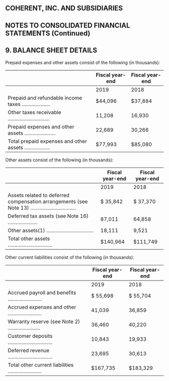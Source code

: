## COHERENT, INC. AND SUBSIDIARIES

## NOTES TO CONSOLIDATED FINANCIAL STATEMENTS (Continued)

## 9. BALANCE SHEET DETAILS

Prepaid expenses and other assets consist of the following (in thousands):

|                                                             | Fiscal year-end   | Fiscal year-end   |
|-------------------------------------------------------------|-------------------|-------------------|
|                                                             | 2019              | 2018              |
| Prepaid and refundable income taxes .....................   | $44,096           | $37,884           |
| Other taxes receivable ...............................      | 11,208            | 16,930            |
| Prepaid expenses and other assets .......................   | 22,689            | 30,266            |
| Total prepaid expenses and other assets ................... | $77,993           | $85,080           |

Other assets consist of the following (in thousands):

|                                                                                                       | Fiscal year-end   | Fiscal year-end   |
|-------------------------------------------------------------------------------------------------------|-------------------|-------------------|
|                                                                                                       | 2019              | 2018              |
| Assets related to deferred compensation arrangements (see Note 13) .................................. | $ 35,842          | $ 37,370          |
| Deferred tax assets (see Note 16) ......................                                              | 87,011            | 64,858            |
| Other assets(1) ...................................                                                   | 18,111            | 9,521             |
| Total other assets .................................                                                  | $140,964          | $111,749          |

Other current liabilities consist of the following (in thousands):

|                                                           | Fiscal year-end   | Fiscal year-end   |
|-----------------------------------------------------------|-------------------|-------------------|
|                                                           | 2019              | 2018              |
| Accrued payroll and benefits .........................    | $ 55,698          | $ 55,704          |
| Accrued expenses and other .........................      | 41,039            | 36,859            |
| Warranty reserve (see Note 2) ........................    | 36,460            | 40,220            |
| Customer deposits .................................       | 10,843            | 19,933            |
| Deferred revenue .................................        | 23,695            | 30,613            |
| Total other current liabilities ......................... | $167,735          | $183,329          |